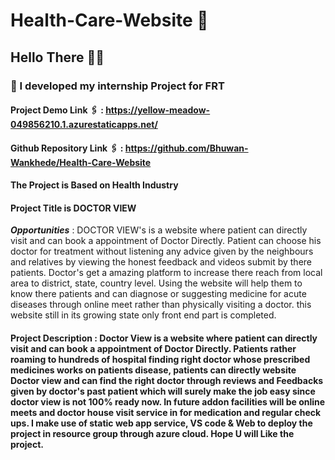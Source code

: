 # Health-Care-Website 💉

## Hello There 🙋‍♂️ 

### 🔴 I developed my internship Project for FRT 

#### Project Demo Link 🖇️ : https://yellow-meadow-049856210.1.azurestaticapps.net/
#### Github Repository Link 🖇️ : https://github.com/Bhuwan-Wankhede/Health-Care-Website

#### The Project is Based on Health Industry 

#### Project Title is DOCTOR VIEW 

 ***Opportunities*** : DOCTOR VIEW's is a website where patient can directly visit and can book a appointment of Doctor Directly. Patient can choose his doctor for treatment without listening any advice given by the neighbours and relatives by viewing the honest feedback and videos submit by there patients. Doctor's get a amazing platform to increase there reach from local area to district, state, country level. Using the website will help them to know there patients and can diagnose or suggesting medicine for acute diseases through online meet rather than physically visiting a doctor. this website still in its growing state only front end part is completed.

#### Project Description : Doctor View is a website where patient can directly visit and can book a appointment of Doctor Directly. Patients rather roaming to hundreds of hospital finding right doctor whose prescribed medicines works on patients disease, patients can directly website Doctor view and can find the right doctor through reviews and Feedbacks given by doctor's past patient which will surely make the job easy since doctor view is not 100% ready now. In future addon facilities will be online meets and doctor house visit service in for medication and regular check ups. I make use of static web app service, VS code & Web to deploy the project in resource group through azure cloud. Hope U will Like the project.
